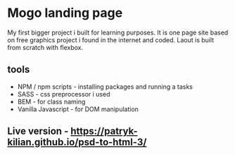 # Mogo landing page

My first bigger project i built for learning purposes. 
It is one page site based on free graphics project i found in the internet and coded.
Laout is built from scratch with flexbox.

## tools

* NPM / npm scripts  - installing packages and running a tasks
* SASS - css preprocessor i used
* BEM - for class naming
* Vanilla Javascript - for DOM manipulation


## Live version - https://patryk-kilian.github.io/psd-to-html-3/
